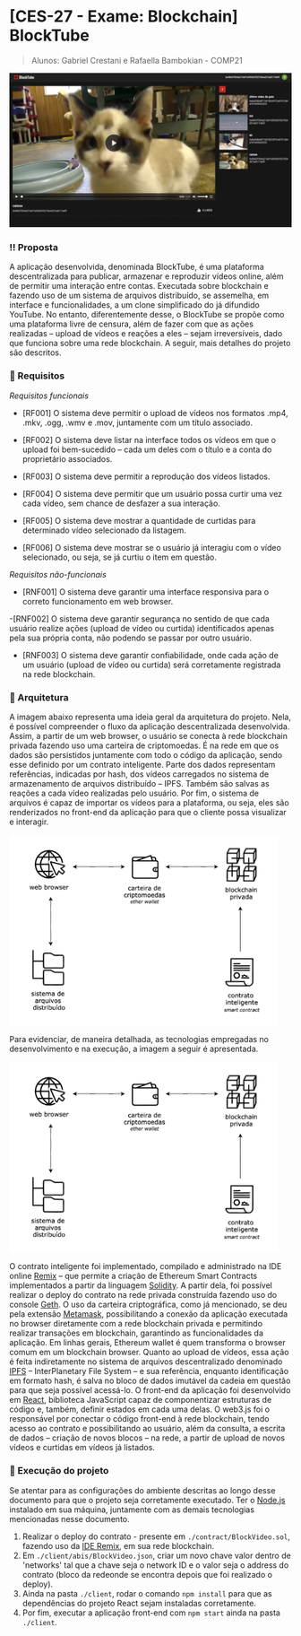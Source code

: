 # [CES-27 - Exame: Blockchain] BlockTube

> Alunos: Gabriel Crestani e Rafaella Bambokian - COMP21

<img src="./imgs/print_blocktube.png" />

### :bangbang: Proposta

A aplicação desenvolvida, denominada BlockTube, é uma plataforma descentralizada para publicar, armazenar e reproduzir vídeos online, além de permitir uma interação entre contas. Executada sobre blockchain e fazendo uso de um sistema de arquivos distribuído, se assemelha, em interface e funcionalidades, a um clone simplificado do já difundido YouTube. No entanto, diferentemente desse, o BlockTube se propõe como uma plataforma livre de censura, além de fazer com que as ações realizadas – upload de vídeos e reações a eles – sejam irreversíveis, dado que funciona sobre uma rede blockchain. A seguir, mais detalhes do projeto são descritos.

### :speech_balloon: Requisitos

_Requisitos funcionais_

- [RF001] O sistema deve permitir o upload de vídeos nos formatos .mp4, .mkv, .ogg, .wmv e .mov, juntamente com um título associado.

- [RF002] O sistema deve listar na interface todos os vídeos em que o upload foi bem-sucedido – cada um deles com o título e a conta do proprietário associados.

- [RF003] O sistema deve permitir a reprodução dos vídeos listados.

- [RF004] O sistema deve permitir que um usuário possa curtir uma vez cada vídeo, sem chance de desfazer a sua interação.

- [RF005] O sistema deve mostrar a quantidade de curtidas para determinado vídeo selecionado da listagem.

- [RF006] O sistema deve mostrar se o usuário já interagiu com o vídeo selecionado, ou seja, se já curtiu o item em questão.

_Requisitos não-funcionais_

- [RNF001] O sistema deve garantir uma interface responsiva para o correto funcionamento em web browser.

-[RNF002] O sistema deve garantir segurança no sentido de que cada usuário realize ações (upload de vídeo ou curtida) identificados apenas pela sua própria conta, não podendo se passar por outro usuário.

- [RNF003] O sistema deve garantir confiabilidade, onde cada ação de um usuário (upload de vídeo ou curtida) será corretamente registrada na rede blockchain.

### :pushpin: Arquitetura

A imagem abaixo representa uma ideia geral da arquitetura do projeto. Nela, é possível compreender o fluxo da aplicação descentralizada desenvolvida. Assim, a partir de um web browser, o usuário se conecta à rede blockchain privada fazendo uso uma carteira de criptomoedas. É na rede em que os dados são persistidos juntamente com todo o código da aplicação, sendo esse definido por um contrato inteligente. Parte dos dados representam referências, indicadas por hash, dos vídeos carregados no sistema de armazenamento de arquivos distribuído – IPFS. Também são salvas as reações a cada vídeo realizadas pelo usuário. Por fim, o sistema de arquivos é capaz de importar os vídeos para a plataforma, ou seja, eles são renderizados no front-end da aplicação para que o cliente possa visualizar e interagir.

<img src="./imgs/arq1.png" align="center" width="480" />

Para evidenciar, de maneira detalhada, as tecnologias empregadas no desenvolvimento e na execução, a imagem a seguir é apresentada.

<img src="./imgs/arq1.png" align="center" width="480" />

O contrato inteligente foi implementado, compilado e administrado na IDE online [Remix](https://remix.ethereum.org/) – que permite a criação de Ethereum Smart Contracts implementados a partir da linguagem [Solidity](https://docs.soliditylang.org/en/v0.7.4/). A partir dela, foi possível realizar o deploy do contrato na rede privada construída fazendo uso do console [Geth](https://geth.ethereum.org/).
O uso da carteira criptográfica, como já mencionado, se deu pela extensão [Metamask](https://metamask.io/), possibilitando a conexão da aplicação executada no browser diretamente com a rede blockchain privada e permitindo realizar transações em blockchain, garantindo as funcionalidades da aplicação. Em linhas gerais, Ethereum wallet é quem transforma o browser comum em um blockchain browser.
Quanto ao upload de vídeos, essa ação é feita indiretamente no sistema de arquivos descentralizado denominado [IPFS](https://ipfs.io/) – InterPlanetary File System – e sua referência, enquanto identificação em formato hash, é salva no bloco de dados imutável da cadeia em questão para que seja possível acessá-lo.
O front-end da aplicação foi desenvolvido em [React](https://pt-br.reactjs.org/), biblioteca JavaScript capaz de componentizar estruturas de código e, também, definir estados em cada uma delas. O web3.js foi o responsável por conectar o código front-end à rede blockchain, tendo acesso ao contrato e possibilitando ao usuário, além da consulta, a escrita de dados – criação de novos blocos – na rede, a partir de upload de novos vídeos e curtidas em vídeos já listados.

### :checkered_flag: Execução do projeto

Se atentar para as configurações do ambiente descritas ao longo desse documento para que o projeto seja corretamente executado. Ter o [Node.js](https://nodejs.org/en/) instalado em sua máquina, juntamente com as demais tecnologias mencionadas nesse documento.

1. Realizar o deploy do contrato - presente em `./contract/BlockVideo.sol`, fazendo uso da [IDE Remix](https://remix.ethereum.org/), em sua rede blockchain.
2. Em `./client/abis/BlockVideo.json`, criar um novo chave valor dentro de 'networks' tal que a chave seja o network ID e o valor seja o address do contrato (bloco da redeonde se encontra depois que foi realizado o deploy).
3. Ainda na pasta `./client`, rodar o comando `npm install` para que as dependências do projeto React sejam instaladas corretamente.
4. Por fim, executar a aplicação front-end com `npm start` ainda na pasta `./client`.
